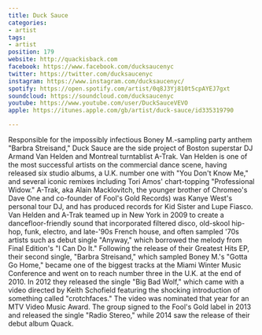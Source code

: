 ```yaml
---
title: Duck Sauce
categories:
- artist
tags:
- artist
position: 179
website: http://quackisback.com
facebook: https://www.facebook.com/ducksaucenyc
twitter: https://twitter.com/ducksaucenyc
instagram: https://www.instagram.com/ducksaucenyc/
spotify: https://open.spotify.com/artist/0q8J3Yj810t5cpAYEJ7gxt
soundcloud: https://soundcloud.com/ducksaucenyc
youtube: https://www.youtube.com/user/DuckSauceVEVO
apple: https://itunes.apple.com/gb/artist/duck-sauce/id335319790

---
```


Responsible for the impossibly infectious Boney M.-sampling party anthem "Barbra Streisand," Duck Sauce are the side project of Boston superstar DJ Armand Van Helden and Montreal turntablist A-Trak. Van Helden is one of the most successful artists on the commercial dance scene, having released six studio albums, a U.K. number one with "You Don't Know Me," and several iconic remixes including Tori Amos' chart-topping "Professional Widow." A-Trak, aka Alain Macklovitch, the younger brother of Chromeo's Dave One and co-founder of Fool's Gold Records) was Kanye West's personal tour DJ, and has produced records for Kid Sister and Lupe Fiasco. Van Helden and A-Trak teamed up in New York in 2009 to create a dancefloor-friendly sound that incorporated filtered disco, old-skool hip-hop, funk, electro, and late-'90s French house, and often sampled '70s artists such as debut single "Anyway," which borrowed the melody from Final Edition's "I Can Do It." Following the release of their Greatest Hits EP, their second single, "Barbra Streisand," which sampled Boney M.'s "Gotta Go Home," became one of the biggest tracks at the Miami Winter Music Conference and went on to reach number three in the U.K. at the end of 2010. In 2012 they released the single "Big Bad Wolf," which came with a video directed by Keith Schofield featuring the shocking introduction of something called "crotchfaces." The video was nominated that year for an MTV Video Music Award. The group signed to the Fool's Gold label in 2013 and released the single "Radio Stereo," while 2014 saw the release of their debut album Quack.